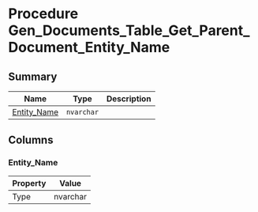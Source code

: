 # Procedure Gen_Documents_Table_Get_Parent_Document_Entity_Name


## Summary

| Name | Type | Description |
| - | - | --- |
|[Entity_Name](#entity_name)|`nvarchar` ||

## Columns

### Entity_Name

| Property | Value |
| - | - |
|Type|nvarchar|


